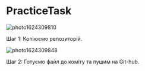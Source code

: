 # PracticeTask
![photo1624309810](https://user-images.githubusercontent.com/86248336/122829487-c0e23900-d2ef-11eb-9afc-f77b392571f5.jpeg)

Шаг 1: Копіюємо репозиторій.

![photo1624309848](https://user-images.githubusercontent.com/86248336/122829518-c93a7400-d2ef-11eb-8626-69c1ee66c856.jpeg)

Шаг 2: Готуємо файл до коміту та пушим на Git-hub.

